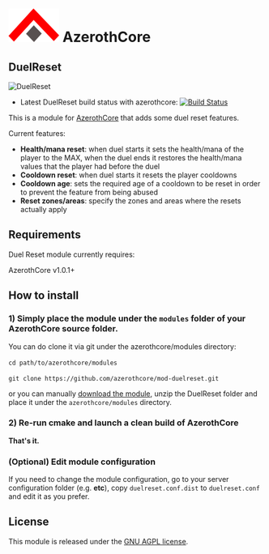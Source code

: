 # ![logo](https://raw.githubusercontent.com/azerothcore/azerothcore.github.io/master/images/logo-github.png) AzerothCore
## DuelReset

![DuelReset](https://raw.githubusercontent.com/azerothcore/mod-duel-reset/master/icon.png)

- Latest DuelReset build status with azerothcore: [![Build Status](https://github.com/azerothcore/mod-duel-reset/workflows/core-build/badge.svg?branch=master&event=push)](https://github.com/azerothcore/mod-duel-reset)

This is a module for [AzerothCore](http://www.azerothcore.org) that adds some duel reset features.

Current features:

- **Health/mana reset**: when duel starts it sets the health/mana of the player to the MAX, when the duel ends it restores the health/mana values that the player had before the duel
- **Cooldown reset**: when duel starts it resets the player cooldowns
- **Cooldown age**: sets the required age of a cooldown to be reset in order to prevent the feature from being abused
- **Reset zones/areas**: specify the zones and areas where the resets actually apply

## Requirements

Duel Reset module currently requires:

AzerothCore v1.0.1+

## How to install

### 1) Simply place the module under the `modules` folder of your AzerothCore source folder.

You can do clone it via git under the azerothcore/modules directory:

`cd path/to/azerothcore/modules`

`git clone https://github.com/azerothcore/mod-duelreset.git`

or you can manually [download the module](https://github.com/azerothcore/mod-duelreset/archive/master.zip), unzip the DuelReset folder and place it under the `azerothcore/modules` directory.

### 2) Re-run cmake and launch a clean build of AzerothCore

**That's it.**

### (Optional) Edit module configuration

If you need to change the module configuration, go to your server configuration folder (e.g. **etc**), copy `duelreset.conf.dist` to `duelreset.conf` and edit it as you prefer.


## License

This module is released under the [GNU AGPL license](https://github.com/azerothcore/mod-duelreset/blob/master/LICENSE).





